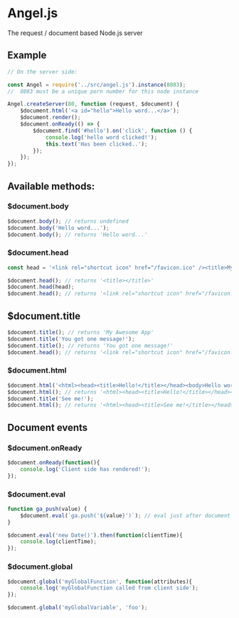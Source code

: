 # Angel.js
The request / document based Node.js server

## Example

```javascript
// On the server side:

const Angel = require('../src/angel.js').instance(8083);
//  8083 must be a unique porn number for this node instance

Angel.createServer(80, function (request, $document) {
    $document.html('<a id="hello">Hello word...</a>');
    $document.render();
    $document.onReady(() => {
        $document.find('#hello').on('click', function () {
            console.log('hello word clicked!');
            this.text('Has been clicked..');
        });
    });
});
```

## Available methods:

### $document.body
```javascript
$document.body(); // returns undefined
$document.body('Hello word...');
$document.body(); // returns 'Hello word...'
```

### $document.head
```javascript
const head = '<link rel="shortcut icon" href="/favicon.ico" /><title>My Awesome App</title>';

$document.head(); // returns '<title></title>'
$document.head(head);
$document.head(); // returns '<link rel="shortcut icon" href="/favicon.ico" /><title>My Awesome App</title>'
```

## $document.title
```javascript
$document.title(); // returns 'My Awesome App'
$document.title('You got one message!');
$document.title(); // returns 'You got one message!'
$document.head(); // returns '<link rel="shortcut icon" href="/favicon.ico" /><title>You got one message!</title>'
```

### $document.html
```javascript
$document.html('<html><head><title>Hello!</title></head><body>Hello word...</body></html>'); // overrides all!
$document.html(); // returns '<html><head><title>Hello!</title></head><body>Hello word...</body></html>'
$document.title('See me!');
$document.html(); // returns '<html><head><title>See me!</title></head><body>Hello word...</body></html>'
```

## Document events

### $document.onReady
```javascript
$document.onReady(function(){
    console.log('Client side has rendered!');
});
```

### $document.eval
```javascript
function ga_push(value) {
    $document.eval(`ga.push('${value}')`); // eval just after document ready event.
}

$document.eval('new Date()').then(function(clientTime){
    console.log(clientTime);
});
```


### $document.global
```javascript
$document.global('myGlobalFunction', function(attributes){
    console.log('myGlobalFunction called from client side');
});

$document.global('myGlobalVariable', 'foo');
```
